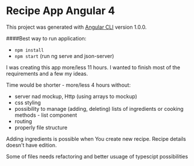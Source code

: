 # Recipe App Angular 4

This project was generated with [Angular CLI](https://github.com/angular/angular-cli) version 1.0.0.

####Best way to run application:

* `npm install`
* `npm start` (run ng serve and json-server)

I was creating this app more/less 11 hours. I wanted to finish
most of the requirements and a few my ideas.

Time would be shorter - more/less 4 hours without: 
* server nad mockup, Http (using arrays to mockup)
* css styling
* possibility to manage (adding, deleting) lists of ingredients or cooking methods - list component
* routing
* properly file structure

Adding ingredients is possible when You create new recipe. Recipe details doesn't have edition.

Some of files needs refactoring and better usuage of typescipt possibilities

